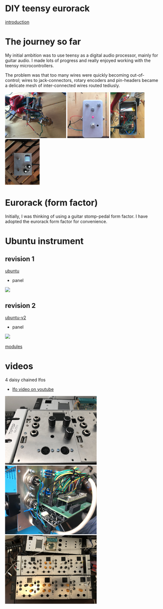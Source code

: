 # DIY teensy eurorack
[introduction](introduction "intro")

# The journey so far
My initial ambition was to use teensy as a digital audio processor, mainly for guitar audio. I made lots of progress and really enjoyed working with the teensy microcontrollers. 

The problem was that too many wires were quickly becoming out-of-control; wires to jack-connectors, rotary encoders and pin-headers became a delicate mesh of inter-connected wires routed tediusly.

<img src="https://github.com/newdigate/newdigate.github.io/raw/master/images/photos/IMG_4344.jpg" height="150px"/> <img src="https://github.com/newdigate/newdigate.github.io/raw/master/images/photos/IMG_4350.jpg" height="150px"/> <img src="https://github.com/newdigate/newdigate.github.io/raw/master/images/photos/IMG_4354.jpg" height="150px"/> <img src="https://github.com/newdigate/newdigate.github.io/raw/master/images/photos/IMG_4437.jpg" height="150px"/>

# Eurorack (form factor)
Initially, I was thinking of using a guitar stomp-pedal form factor. 
I have adopted the eurorack form factor for convenience. 

# Ubuntu instrument
## revision 1
[ubuntu](https://github.com/newdigate/teensy-eurorack/tree/master/hardware/ubuntu "ubuntu")
* panel 
<img src="https://raw.githubusercontent.com/newdigate/teensy-eurorack/master/hardware/ubuntu/images/20hp-Ubuntu-instruments-number-one.PNG" width="300px"/>

## revision 2
[ubuntu-v2](https://github.com/newdigate/teensy-eurorack/tree/master/hardware/ubuntu-v2.0 "ubuntu-v2")
* panel
<img src="https://raw.githubusercontent.com/newdigate/teensy-eurorack/master/hardware/ubuntu-v2.0/panels/images/20hp-Ubuntu-instruments-number-two-2.png" width="300px"/>

[modules](modules "modules")

# videos
4 daisy chained lfos
 * [lfo video on youtube](https://youtu.be/F82L4924gZA)

<img src="https://github.com/newdigate/newdigate.github.io/raw/master/images/photos/56B12441-D3E0-4292-92FB-427B2AC559BF.jpeg" width="300px"/>

<img src="https://github.com/newdigate/newdigate.github.io/raw/master/images/photos/O0YhxdTOTvq%2Bo4O1xlkeXg.jpg" width="300px"/>

<img src="https://github.com/newdigate/newdigate.github.io/raw/master/images/photos/0986B365-2641-4A68-BD45-857024C0E73F.jpeg" width="300px"/>

